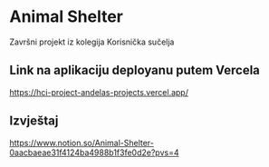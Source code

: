 # Animal Shelter
Završni projekt iz kolegija Korisnička sučelja

## Link na aplikaciju deployanu putem Vercela
https://hci-project-andelas-projects.vercel.app/

## Izvještaj
  https://www.notion.so/Animal-Shelter-0aacbaeae31f4124ba4988b1f3fe0d2e?pvs=4


